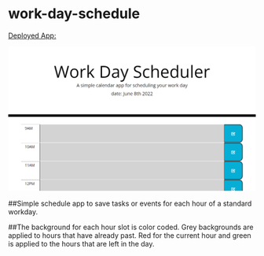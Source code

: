 # work-day-schedule


[Deployed App: ](https://bgeertsen.github.io/work-day-schedule/)

![Screenshot](./assets/images/bgeertsen.github.io_work-day-schedule_.png)

##Simple schedule app to save tasks or events for each hour of a standard workday. 

##The background for each hour slot is color coded. Grey backgrounds are applied to hours that have already past. Red for the current hour and green is applied to the hours that are left in the day.